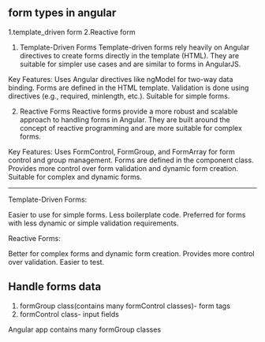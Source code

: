 form types in angular
---------------------
1.template_driven form
2.Reactive form

1. Template-Driven Forms
Template-driven forms rely heavily on Angular directives to create forms directly in the template (HTML). They are suitable for simpler use cases and are similar to forms in AngularJS.

Key Features:
Uses Angular directives like ngModel for two-way data binding.
Forms are defined in the HTML template.
Validation is done using directives (e.g., required, minlength, etc.).
Suitable for simple forms.

2. Reactive Forms
Reactive forms provide a more robust and scalable approach to handling forms in Angular. They are built around the concept of reactive programming and are more suitable for complex forms.

Key Features:
Uses FormControl, FormGroup, and FormArray for form control and group management.
Forms are defined in the component class.
Provides more control over form validation and dynamic form creation.
Suitable for complex and dynamic forms.

--------------------------------------
Template-Driven Forms:

Easier to use for simple forms.
Less boilerplate code.
Preferred for forms with less dynamic or simple validation requirements.

Reactive Forms:

Better for complex forms and dynamic form creation.
Provides more control over validation.
Easier to test.


Handle forms data
--------------------


1. formGroup class(contains many formControl classes)- form tags
2. formControl class- input fields

Angular app contains many formGroup classes